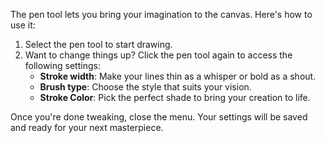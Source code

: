 The pen tool lets you bring your imagination to the canvas. Here's how to use it:

1. Select the pen tool to start drawing.
2. Want to change things up? Click the pen tool again to access the following settings:
    - **Stroke width**: Make your lines thin as a whisper or bold as a shout.
    - **Brush type**: Choose the style that suits your vision.
    - **Stroke Color**: Pick the perfect shade to bring your creation to life.

Once you're done tweaking, close the menu. Your settings will be saved and ready for your next masterpiece.
